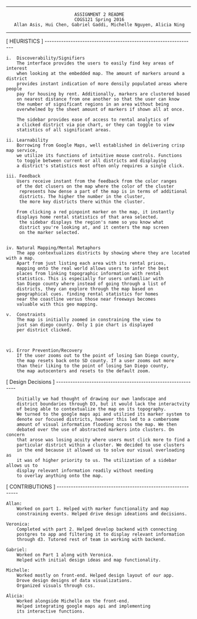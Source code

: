 -------------------------------------------------------------------------------

                              ASSIGNMENT 2 README                              
                              COGS121 Spring 2016                              
       Allan Asis, Hui Chen, Gabriel Gaddi, Michelle Nguyen, Alicia Ning       

-------------------------------------------------------------------------------

[ HEURISTICS ] ----------------------------------------------------------------

	i.  Discoverability/Signifiers
		The interface provides the users to easily find key areas of interest 
		when looking at the embedded map. The amount of markers around a district 
		provides instant indication of more densily populated areas where people 
		pay for housing by rent. Additionally, markers are clustered based 
		on nearest distance from one another so that the user can know 
		the number of significant regions in an area without being 
		overwhelmed by the sheet amount of markers if shown all at once.  

		The sidebar provides ease of access to rental analytics of 
		a clicked district via pie chart, or they can toggle to view 
		statistics of all significant areas.

	ii. Learnability
		Borrowing from Google Maps, well established in delivering crisp map service, 
		we utilize its functions of intuitive mouse controls. Functions 
		to toggle between current or all districts and displaying 
		a district's statistics most often only requires a single click. 

	iii. Feedback
		Users receive instant from the feedback from the color ranges 
		of the dot clusers on the map where the color of the cluster
		 represents how dense a part of the map is in terms of additional 
		 districts. The higher the number in the cluster, 
		 the more key districts there within the cluster. 

		From clicking a red pinpoint marker on the map, it instantly 
		displays home rental statistics of that area selected.
		 the sidebar displays the region's name so you know what 
		 district you're looking at, and it centers the map screen 
		 on the marker selected. 


	iv. Natural Mapping/Mental Metaphors
		The app contextualizes districts by showing where they are located with a map. 
		Apart from just listing each area with its rental prices, 
		mapping onto the real world allows users to infer the best 
		places from linking topographic information with rental 
		statistics. This is especially for users unfamiliar with 
		San Diego county where instead of going through a list of 
		districts, they can explore through the map based on 
		geographical cues. finding rental statistics for homes 
		near the coastline versus those near freeways becomes 
		valuable with this geo mapping. 

	v.	Constraints
		The map is initially zoomed in constraining the view to 
		just san diego county. Only 1 pie chart is displayed 
		per district clicked. 

	

	vi. Error Prevention/Recovery
		If the user zooms out to the point of losing San Diego county, 
		the map resets back onto SD county. If a user zooms out more 
		than their liking to the point of losing San Diego county, 
		the map autocenters and resets to the default zoom.

[ Design Decisions ] -------------------------------------------------------------
		
		Initially we had thought of drawing our own landscape and 
		district boundaries through D3, but it would lack the interactvity 
		of being able to contextualize the map on its topography.
		We turned to the google maps api and utilzied its marker system to 
		denote our focused districts, however this led to a cumbersome 
		amount of visual information flooding across the map. We then 
		debated over the use of abstracted markers into clusters. On concern 
		that arose was losing acuity where users must click more to find a 
		particular district within a cluster. We decided to use clusters 
		in the end because it allowed us to solve our visual overloading as 
		it was of higher priority to us. The utilization of a sidebar allows us to 
		display relevant information readily without needing 
		to overlay anything onto the map. 
	

[ CONTRIBUTIONS ] -------------------------------------------------------------

	Allan:		
		Worked on part 1. Helped with marker functionality and map 
		constraining events. Helped drive design ideations and decisions.  

	Veronica:	
		Completed with part 2. Helped develop backend with connecting 
		postgres to app and filtering it to display relevant information 
		through d3. Tutored rest of team in working with backend. 

	Gabriel:	
		Worked on Part 1 along with Veronica. 
		Helped with initial design ideas and map functionality. 

	Michelle:	
		Worked mostly on front-end. Helped design layout of our app. 
		Drove design designs of data visualizations. 
		Organized visuals through css.

	Alicia:
		Worked alongside Michelle on the front-end. 
		Helped integrating google maps api and implementing 
		its interactive functions. 
